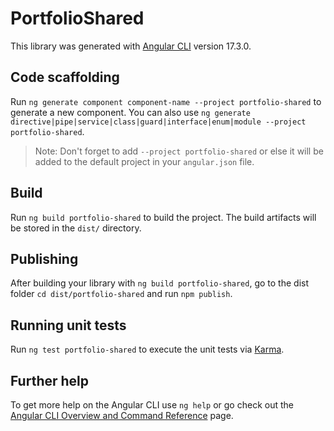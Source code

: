 # PortfolioShared

This library was generated with [Angular CLI](https://github.com/angular/angular-cli) version 17.3.0.

## Code scaffolding

Run `ng generate component component-name --project portfolio-shared` to generate a new component. You can also use `ng generate directive|pipe|service|class|guard|interface|enum|module --project portfolio-shared`.
> Note: Don't forget to add `--project portfolio-shared` or else it will be added to the default project in your `angular.json` file. 

## Build

Run `ng build portfolio-shared` to build the project. The build artifacts will be stored in the `dist/` directory.

## Publishing

After building your library with `ng build portfolio-shared`, go to the dist folder `cd dist/portfolio-shared` and run `npm publish`.

## Running unit tests

Run `ng test portfolio-shared` to execute the unit tests via [Karma](https://karma-runner.github.io).

## Further help

To get more help on the Angular CLI use `ng help` or go check out the [Angular CLI Overview and Command Reference](https://angular.io/cli) page.
